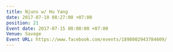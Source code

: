 ```yaml
---
title: Njuns w/ Hu Yang
date: 2017-07-10 08:27:00 +07:00
position: 21
Event date: 2017-07-15 00:00:00 +07:00
Venue: Savage
Event URL: https://www.facebook.com/events/1898002943784609/
---
```


